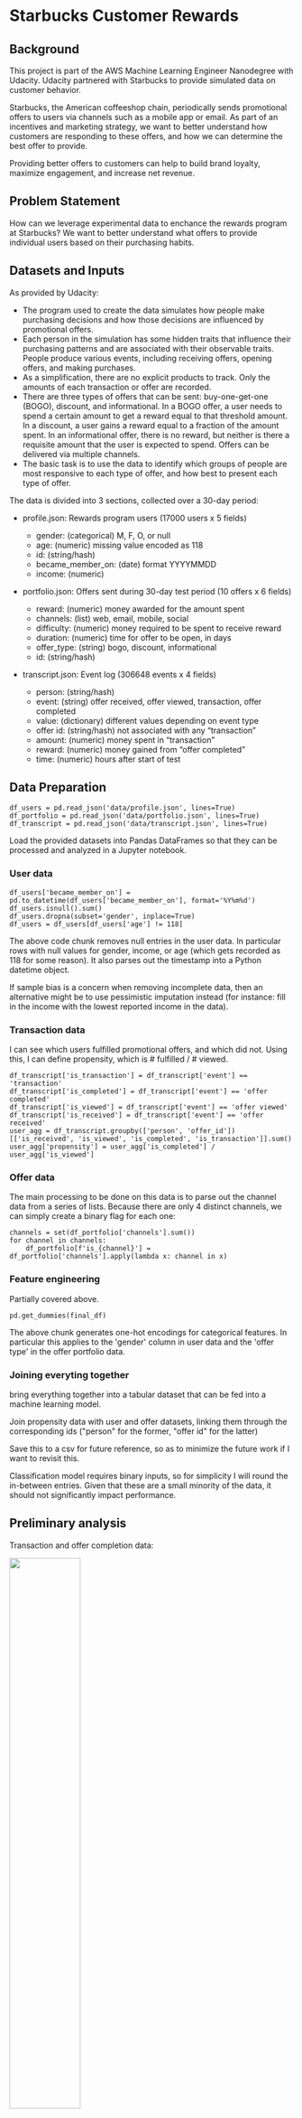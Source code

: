 # Starbucks Customer Rewards

## Background

This project is part of the AWS Machine Learning Engineer Nanodegree with Udacity. Udacity partnered with Starbucks to provide simulated data on customer behavior.

Starbucks, the American coffeeshop chain, periodically sends promotional offers to users via channels such as a mobile app or email. As part of an incentives and marketing strategy, we want to better understand how customers are responding to these offers, and how we can determine the best offer to provide.

Providing better offers to customers can help to build brand loyalty, maximize engagement, and increase net revenue.

## Problem Statement

How can we leverage experimental data to enchance the rewards program at Starbucks?
We want to better understand what offers to provide individual users based on their purchasing habits.

## Datasets and Inputs

As provided by Udacity:

- The program used to create the data simulates how people make purchasing decisions and how those decisions are influenced by promotional offers.
- Each person in the simulation has some hidden traits that influence their purchasing patterns and are associated with their observable traits. People produce various events, including receiving offers, opening offers, and making purchases.
- As a simplification, there are no explicit products to track. Only the amounts of each transaction or offer are recorded.
- There are three types of offers that can be sent: buy-one-get-one (BOGO), discount, and informational. In a BOGO offer, a user needs to spend a certain amount to get a reward equal to that threshold amount. In a discount, a user gains a reward equal to a fraction of the amount spent. In an informational offer, there is no reward, but neither is there a requisite amount that the user is expected to spend. Offers can be delivered via multiple channels.
- The basic task is to use the data to identify which groups of people are most responsive to each type of offer, and how best to present each type of offer.

The data is divided into 3 sections, collected over a 30-day period:

- profile.json: Rewards program users (17000 users x 5 fields)

  - gender: (categorical) M, F, O, or null
  - age: (numeric) missing value encoded as 118
  - id: (string/hash)
  - became_member_on: (date) format YYYYMMDD
  - income: (numeric)

- portfolio.json: Offers sent during 30-day test period (10 offers x 6 fields)

  - reward: (numeric) money awarded for the amount spent
  - channels: (list) web, email, mobile, social
  - difficulty: (numeric) money required to be spent to receive reward
  - duration: (numeric) time for offer to be open, in days
  - offer_type: (string) bogo, discount, informational
  - id: (string/hash)

- transcript.json: Event log (306648 events x 4 fields)

  - person: (string/hash)
  - event: (string) offer received, offer viewed, transaction, offer completed
  - value: (dictionary) different values depending on event type
  - offer id: (string/hash) not associated with any “transaction”
  - amount: (numeric) money spent in “transaction”
  - reward: (numeric) money gained from “offer completed”
  - time: (numeric) hours after start of test

## Data Preparation

```
df_users = pd.read_json('data/profile.json', lines=True)
df_portfolio = pd.read_json('data/portfolio.json', lines=True)
df_transcript = pd.read_json('data/transcript.json', lines=True)
```

Load the provided datasets into Pandas DataFrames so that they can be processed and analyzed in a Jupyter notebook.

### User data

```
df_users['became_member_on'] = pd.to_datetime(df_users['became_member_on'], format='%Y%m%d')
df_users.isnull().sum()
df_users.dropna(subset='gender', inplace=True)
df_users = df_users[df_users['age'] != 118]
```

The above code chunk removes null entries in the user data. In particular rows with null values for gender, income, or age (which gets recorded as 118 for some reason).  It also parses out the timestamp into a Python datetime object.

If sample bias is a concern when removing incomplete data, then an alternative might be to use pessimistic imputation instead (for instance: fill in the income with the lowest reported income in the data).

### Transaction data

I can see which users fulfilled promotional offers, and which did not. Using this, I can define propensity, which is # fulfilled / # viewed.

```
df_transcript['is_transaction'] = df_transcript['event'] == 'transaction'
df_transcript['is_completed'] = df_transcript['event'] == 'offer completed'
df_transcript['is_viewed'] = df_transcript['event'] == 'offer viewed'
df_transcript['is_received'] = df_transcript['event'] == 'offer received'
user_agg = df_transcript.groupby(['person', 'offer_id'])[['is_received', 'is_viewed', 'is_completed', 'is_transaction']].sum()
user_agg['propensity'] = user_agg['is_completed'] / user_agg['is_viewed']
```
### Offer data

The main processing to be done on this data is to parse out the channel data from a series of lists. Because there are only 4 distinct channels, we can simply create a binary flag for each one:
```
channels = set(df_portfolio['channels'].sum())
for channel in channels:
    df_portfolio[f'is_{channel}'] = df_portfolio['channels'].apply(lambda x: channel in x)
```

### Feature engineering

Partially covered above.

```
pd.get_dummies(final_df)
```

The above chunk generates one-hot encodings for categorical features. In particular this applies to the 'gender' column in user data and the 'offer type' in the offer portfolio data.

### Joining everyting together

bring everything together into a tabular dataset that can be fed into a machine learning model.

Join propensity data with user and offer datasets, linking them through the corresponding ids ("person" for the former, "offer id" for the latter)

Save this to a csv for future reference, so as to minimize the future work if I want to revisit this.

Classification model requires binary inputs, so for simplicity I will round the in-between entries. Given that these are a small minority of the data, it should not significantly impact performance.

## Preliminary analysis

Transaction and offer completion data:

<img src="img/view rates.png"  width="50%" height="50%">  
<img src="img/completion rates.png"  width="50%" height="50%">  

(for informational offers, there is no completion event, so the rate is trivially 0)

user data:

<img src="img/gender.png"  width="50%" height="50%">  

## Model

Including offer details as an input feature allows us to simulate the reception to new offer programs. Also, it helps to better understand what goes into effective offers.

Useful for prioritizing users to target with future campaigns. Also for testing new campaigns against the existing user base. When considering multiple promotional offers, an quick approach would be to pick the offer that yields the most positive predictions against the existing user base.

### Evaluation Metric

F1 score:

$$F1 = \frac{2 * precision * recall}{precision * recall}$$

This provides a good balance between two often-conflicting metrics: precision and recall

For reference, precision is the likelihood that an input predicted to be positive is actually positive. Recall is the probability that a positive instance will be labeled as such.  

In other words, when we do find combinations that are promising, can we be confident in our estimate? And will we be able to reach every possible opportunity?

### Benchmark: Logistic Regression Model

SKLearn's Logistic Regression module was used as a baseline due to its simplicity and ease of training and evaluation.

<img src="img/baseline_cm.png"  width="50%" height="50%">  

Confusion matrix compares the true labels against the predicted labels.
How often do we misclassify user/offer combos? And how do we misclassify them?
Ideally we land in the top left or bottom right buckets, which correspond to correct predictions.


### Autogluon

Autogluon provides innate model selection and ensembling to provide overall strong performance

<img src="img/ag_cm.png"  width="50%" height="50%">  

Confusion matrix above shows performance for AG model. Half as many false negatives in comparison to the baseline model.

<img src="img/roc.png"  width="50%" height="50%">  
  
  
| Model | F1 | Accuracy | Precision | Recall |  
| ----------- | ----------- | ----------- | ----------- | ----------- |  
| Logistic Regression | 0.71 | 0.63 | 0.64 | 0.8 |
| Autogluon   | X | | | |

(Feature importance?)

## Conclusion

In this project, I have analyzed and cleaned data related to rewards programs and user transactions. I have also used that data to prepare a model that can predict the likelihood of a user engaging with a promotional offer and making a transaction as a result.  The ensemble model generated by Autogluon provides an F1-score of 0.78. Given that it produces half as many false negatives as the baseline model, this is a net win! :D

### Future considerations

- dig further into hyperparameter tuning; possible improvements to be made
- incorporate other data sources into predictions:
  - macroeconomic data; How do market conditions influence customer patterns?
- Test the model on new offer programs
- focus further on user transaction behavior: can we determine if a transaction would have occurred without the offer? If so, can we only target users who would initiate new transactions?
